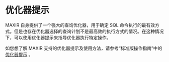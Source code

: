 # 优化器提示
MAXIR 自身提供了一个强大的查询优化器，用于确定 SQL 命令执行的最有效方式。但是也存在优化器选择的查询计划不是最高效的执行方式的情况。在这种情况下，可以使用优化器提示来指导优化器执行特定操作。

如您想了解 MAXIR 支持的优化器提示及使用方法，请参考“标准版操作指南”中的 [优化器提示](/maxir/guides/optimization/optimizer-hints) 。
